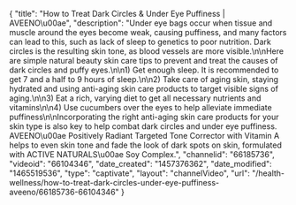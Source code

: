 {
    "title": "How to Treat Dark Circles & Under Eye Puffiness | AVEENO\u00ae",
    "description": "Under eye bags occur when tissue and muscle around the eyes become weak, causing puffiness, and many factors can lead to this, such as lack of sleep to genetics to poor nutrition. Dark circles is the resulting skin tone, as blood vessels are more visible.\n\nHere are simple natural beauty skin care tips to prevent and treat the causes of dark circles and puffy eyes.\n\n1) Get enough sleep. It is recommended to get 7 and a half to 9 hours of sleep.\n\n2) Take care of aging skin, staying hydrated and using anti-aging skin care products to target visible signs of aging.\n\n3) Eat a rich, varying diet to get all necessary nutrients and vitamins\n\n4) Use cucumbers over the eyes to help alleviate immediate puffiness\n\nIncorporating the right anti-aging skin care products for your skin type is also key to help combat dark circles and under eye puffiness. AVEENO\u00ae Positively Radiant Targeted Tone Corrector with Vitamin A helps to even skin tone and fade the look of dark spots on skin, formulated with ACTIVE NATURALS\u00ae Soy Complex.",
    "channelid": "66185736",
    "videoid": "66104346",
    "date_created": "1457376362",
    "date_modified": "1465519536",
    "type": "captivate",
    "layout": "channelVideo",
    "url": "\/health-wellness\/how-to-treat-dark-circles-under-eye-puffiness-aveeno\/66185736-66104346"
}